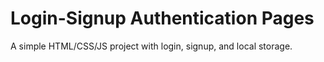 # Login-Signup Authentication Pages 

A simple HTML/CSS/JS project with login, signup, and local storage.
